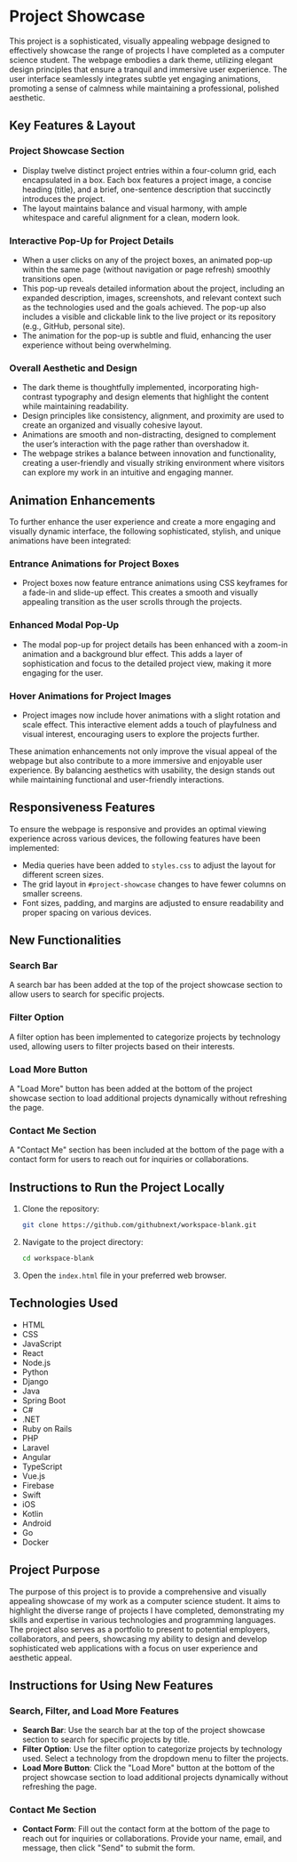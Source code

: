 # Project Showcase

This project is a sophisticated, visually appealing webpage designed to effectively showcase the range of projects I have completed as a computer science student. The webpage embodies a dark theme, utilizing elegant design principles that ensure a tranquil and immersive user experience. The user interface seamlessly integrates subtle yet engaging animations, promoting a sense of calmness while maintaining a professional, polished aesthetic.

## Key Features & Layout

### Project Showcase Section

- Display twelve distinct project entries within a four-column grid, each encapsulated in a box. Each box features a project image, a concise heading (title), and a brief, one-sentence description that succinctly introduces the project.
- The layout maintains balance and visual harmony, with ample whitespace and careful alignment for a clean, modern look.

### Interactive Pop-Up for Project Details

- When a user clicks on any of the project boxes, an animated pop-up within the same page (without navigation or page refresh) smoothly transitions open.
- This pop-up reveals detailed information about the project, including an expanded description, images, screenshots, and relevant context such as the technologies used and the goals achieved. The pop-up also includes a visible and clickable link to the live project or its repository (e.g., GitHub, personal site).
- The animation for the pop-up is subtle and fluid, enhancing the user experience without being overwhelming.

### Overall Aesthetic and Design

- The dark theme is thoughtfully implemented, incorporating high-contrast typography and design elements that highlight the content while maintaining readability.
- Design principles like consistency, alignment, and proximity are used to create an organized and visually cohesive layout.
- Animations are smooth and non-distracting, designed to complement the user’s interaction with the page rather than overshadow it.
- The webpage strikes a balance between innovation and functionality, creating a user-friendly and visually striking environment where visitors can explore my work in an intuitive and engaging manner.

## Animation Enhancements

To further enhance the user experience and create a more engaging and visually dynamic interface, the following sophisticated, stylish, and unique animations have been integrated:

### Entrance Animations for Project Boxes

- Project boxes now feature entrance animations using CSS keyframes for a fade-in and slide-up effect. This creates a smooth and visually appealing transition as the user scrolls through the projects.

### Enhanced Modal Pop-Up

- The modal pop-up for project details has been enhanced with a zoom-in animation and a background blur effect. This adds a layer of sophistication and focus to the detailed project view, making it more engaging for the user.

### Hover Animations for Project Images

- Project images now include hover animations with a slight rotation and scale effect. This interactive element adds a touch of playfulness and visual interest, encouraging users to explore the projects further.

These animation enhancements not only improve the visual appeal of the webpage but also contribute to a more immersive and enjoyable user experience. By balancing aesthetics with usability, the design stands out while maintaining functional and user-friendly interactions.

## Responsiveness Features

To ensure the webpage is responsive and provides an optimal viewing experience across various devices, the following features have been implemented:

- Media queries have been added to `styles.css` to adjust the layout for different screen sizes.
- The grid layout in `#project-showcase` changes to have fewer columns on smaller screens.
- Font sizes, padding, and margins are adjusted to ensure readability and proper spacing on various devices.

## New Functionalities

### Search Bar

A search bar has been added at the top of the project showcase section to allow users to search for specific projects.

### Filter Option

A filter option has been implemented to categorize projects by technology used, allowing users to filter projects based on their interests.

### Load More Button

A "Load More" button has been added at the bottom of the project showcase section to load additional projects dynamically without refreshing the page.

### Contact Me Section

A "Contact Me" section has been included at the bottom of the page with a contact form for users to reach out for inquiries or collaborations.

## Instructions to Run the Project Locally

1. Clone the repository:
    ```bash
    git clone https://github.com/githubnext/workspace-blank.git
    ```
2. Navigate to the project directory:
    ```bash
    cd workspace-blank
    ```
3. Open the `index.html` file in your preferred web browser.

## Technologies Used

- HTML
- CSS
- JavaScript
- React
- Node.js
- Python
- Django
- Java
- Spring Boot
- C#
- .NET
- Ruby on Rails
- PHP
- Laravel
- Angular
- TypeScript
- Vue.js
- Firebase
- Swift
- iOS
- Kotlin
- Android
- Go
- Docker

## Project Purpose

The purpose of this project is to provide a comprehensive and visually appealing showcase of my work as a computer science student. It aims to highlight the diverse range of projects I have completed, demonstrating my skills and expertise in various technologies and programming languages. The project also serves as a portfolio to present to potential employers, collaborators, and peers, showcasing my ability to design and develop sophisticated web applications with a focus on user experience and aesthetic appeal.

## Instructions for Using New Features

### Search, Filter, and Load More Features

- **Search Bar**: Use the search bar at the top of the project showcase section to search for specific projects by title.
- **Filter Option**: Use the filter option to categorize projects by technology used. Select a technology from the dropdown menu to filter the projects.
- **Load More Button**: Click the "Load More" button at the bottom of the project showcase section to load additional projects dynamically without refreshing the page.

### Contact Me Section

- **Contact Form**: Fill out the contact form at the bottom of the page to reach out for inquiries or collaborations. Provide your name, email, and message, then click "Send" to submit the form.
